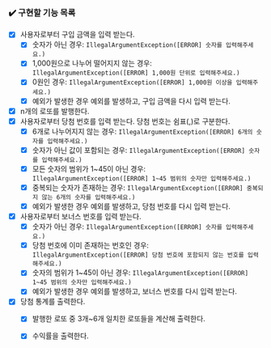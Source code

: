 ### ✔️ 구현할 기능 목록

- [x] 사용자로부터 구입 금액을 입력 받는다.
  - [x] 숫자가 아닌 경우:  `IllegalArgumentException([ERROR] 숫자를 입력해주세요.)`
  - [x] 1,000원으로 나누어 떨어지지 않는 경우:  `IllegalArgumentException([ERROR] 1,000원 단위로 입력해주세요.)`
  - [x] 0원인 경우:  `IllegalArgumentException([ERROR] 1,000원 이상을 입력해주세요.)`
  - [x] 예외가 발생한 경우 예외를 발생하고, 구입 금액을 다시 입력 받는다.
- [x] n개의 로또를 발행한다.
- [x] 사용자로부터 당첨 번호를 입력 받는다. 당첨 번호는 쉼표(,)로 구분한다.
  - [x] 6개로 나누어지지 않는 경우:  `IllegalArgumentException([ERROR] 6개의 숫자를 입력해주세요.)`
  - [x] 숫자가 아닌 값이 포함되는 경우:  `IllegalArgumentException([ERROR] 숫자를 입력해주세요.)`
  - [x] 모든 숫자의 범위가 1~45이 아닌 경우:  `IllegalArgumentException([ERROR] 1~45 범위의 숫자만 입력해주세요.)`
  - [x] 중복되는 숫자가 존재하는 경우:  `IllegalArgumentException([ERROR] 중복되지 않는 6개의 숫자를 입력해주세요.)`
  - [x] 예외가 발생한 경우 예외를 발생하고, 당첨 번호를 다시 입력 받는다.
- [x] 사용자로부터 보너스 번호를 입력 받는다.
  - [x] 숫자가 아닌 경우:  `IllegalArgumentException([ERROR] 숫자를 입력해주세요.)`
  - [x] 당첨 번호에 이미 존재하는 번호인 경우:  `IllegalArgumentException([ERROR] 당첨 번호에 포함되지 않는 번호를 입력해주세요.)`
  - [x] 숫자의 범위가 1~45이 아닌 경우:  `IllegalArgumentException([ERROR] 1~45 범위의 숫자만 입력해주세요.)`
  - [x] 예외가 발생한 경우 예외를 발생하고, 보너스 번호를 다시 입력 받는다. 
- [x] 당첨 통계를 출력한다.
  - [x] 발행한 로또 중 3개~6개 일치한 로또들을 계산해 출력한다.
  - [x] 수익률을 출력한다.

